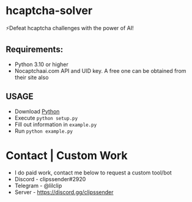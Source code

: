 # hcaptcha-solver
⚡Defeat hcaptcha challenges with the power of AI!

## Requirements:
* Python 3.10  or higher
* Nocaptchaai.com API and UID key. A free one can be obtained from their site also

## USAGE
* Download [Python](https://www.python.org)
* Execute `python setup.py`
* Fill out information in `example.py`
* Run `python example.py`

# Contact | Custom Work
* I do paid work, contact me below to request a custom tool/bot
* Discord - clipssender#2920
* Telegram - @lilclip
* Server - https://discord.gg/clipssender
